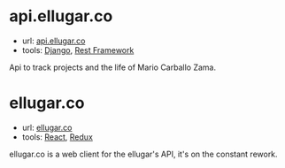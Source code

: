 # api.ellugar.co

- url: [api.ellugar.co](https://api.ellugar.co/)
- tools: [Django](https://www.djangoproject.com/), [Rest Framework](http://www.django-rest-framework.org/)

Api to track projects and the life of Mario Carballo Zama.

# ellugar.co

- url: [ellugar.co](https://ellugar.co/)
- tools: [React](http://facebook.github.io/react/), [Redux](redux.js.org)

ellugar.co is a web client for the ellugar's API, it's on the constant rework.

